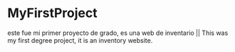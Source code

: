 # MyFirstProject
este fue mi primer proyecto de grado, es una web de inventario || This was my first degree project, it is an inventory website. 
